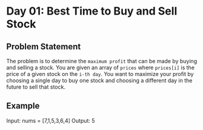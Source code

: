 # Day 01: Best Time to Buy and Sell Stock

## Problem Statement

The problem is to determine the `maximum profit` that can be made by buying and selling a stock. You are given an array of `prices` where `prices[i]` is the price of a given stock on the `i-th day`. You want to maximize your profit by choosing a single day to buy one stock and choosing a different day in the future to sell that stock.


## Example

Input: nums = [7,1,5,3,6,4]
Output: 5

